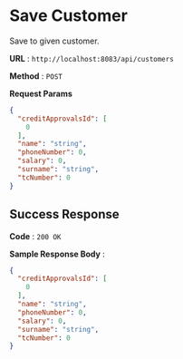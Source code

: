 # Save Customer

Save to given customer.

**URL** : `http://localhost:8083/api/customers`

**Method** : `POST`

**Request Params**

```json
{
  "creditApprovalsId": [
    0
  ],
  "name": "string",
  "phoneNumber": 0,
  "salary": 0,
  "surname": "string",
  "tcNumber": 0
}
```

## Success Response

**Code** : `200 OK`

**Sample Response Body** :

```json
{
  "creditApprovalsId": [
    0
  ],
  "name": "string",
  "phoneNumber": 0,
  "salary": 0,
  "surname": "string",
  "tcNumber": 0
}
```
